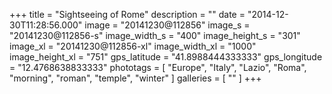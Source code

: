 +++
title = "Sightseeing of Rome"
description = ""
date = "2014-12-30T11:28:56.000"
image = "20141230@112856"
image_s = "20141230@112856-s"
image_width_s = "400"
image_height_s = "301"
image_xl = "20141230@112856-xl"
image_width_xl = "1000"
image_height_xl = "751"
gps_latitude = "41.8988444333333"
gps_longitude = "12.4768638833333"
phototags = [ "Europe", "Italy", "Lazio", "Roma", "morning", "roman", "temple", "winter" ]
galleries = [ "" ]
+++
